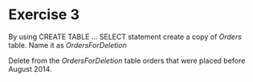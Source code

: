 # Exercise 3

By using CREATE TABLE ... SELECT statement create a copy of *Orders* table. Name it as *OrdersForDeletion*

Delete from the *OrdersForDeletion* table orders that were placed before August 2014.
